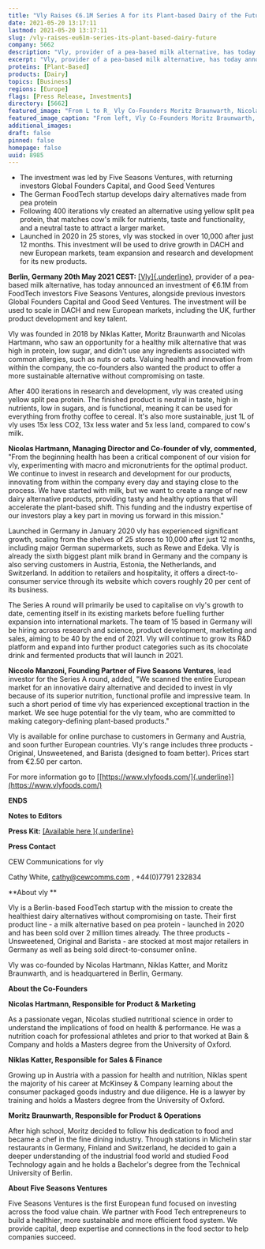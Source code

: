 ```yaml
---
title: "Vly Raises €6.1M Series A for its Plant-based Dairy of the Future"
date: 2021-05-20 13:17:11
lastmod: 2021-05-20 13:17:11
slug: /vly-raises-eu61m-series-its-plant-based-dairy-future
company: 5662
description: "Vly, provider of a pea-based milk alternative, has today announced an investment of €6.1M from FoodTech investors Five Seasons Ventures, alongside previous investors Global Founders Capital and Good Seed Ventures."
excerpt: "Vly, provider of a pea-based milk alternative, has today announced an investment of €6.1M from FoodTech investors Five Seasons Ventures, alongside previous investors Global Founders Capital and Good Seed Ventures."
proteins: [Plant-Based]
products: [Dairy]
topics: [Business]
regions: [Europe]
flags: [Press Release, Investments]
directory: [5662]
featured_image: "From L to R_ Vly Co-Founders Moritz Braunwarth, Nicolas Hartmann, Niklas Katter._0.jpg"
featured_image_caption: "From left, Vly Co-Founders Moritz Braunwarth, Nicolas Hartmann, and Niklas Katter"
additional_images:
draft: false
pinned: false
homepage: false
uuid: 8985
---
```

-   The investment was led by Five Seasons Ventures, with returning
    investors Global Founders Capital, and Good Seed Ventures 
-   The German FoodTech startup develops dairy alternatives made from
    pea protein
-   Following 400 iterations vly created an alternative using yellow
    split pea protein, that matches cow's milk for nutrients, taste and
    functionality, and a neutral taste to attract a larger market. 
-   Launched in 2020 in 25 stores, vly was stocked in over 10,000 after
    just 12 months. This investment will be used to drive growth in DACH
    and new European markets, team expansion and research and
    development for its new products.

**Berlin, Germany 20th May 2021 CEST:**
[[Vly]{.underline}](https://www.vlyfoods.com/), provider of a pea-based
milk alternative, has today announced an investment of €6.1M from
FoodTech investors Five Seasons Ventures, alongside previous investors
Global Founders Capital and Good Seed Ventures. The investment will be
used to scale in DACH and new European markets, including the UK,
further product development and key talent.

Vly was founded in 2018 by Niklas Katter, Moritz Braunwarth and Nicolas
Hartmann, who saw an opportunity for a healthy milk alternative that was
high in protein, low sugar, and didn't use any ingredients associated
with common allergies, such as nuts or oats. Valuing health and
innovation from within the company, the co-founders also wanted the
product to offer a more sustainable alternative without compromising on
taste.

After 400 iterations in research and development, vly was created using
yellow split pea protein. The finished product is neutral in taste, high
in nutrients, low in sugars, and is functional, meaning it can be used
for everything from frothy coffee to cereal. It's also more sustainable,
just 1L of vly uses 15x less CO2, 13x less water and 5x less land,
compared to cow's milk. 

**Nicolas Hartmann, Managing Director and Co-founder of vly,
commented,** "From the beginning health has been a critical component of
our vision for vly, experimenting with macro and micronutrients for the
optimal product. We continue to invest in research and development for
our products, innovating from within the company every day and staying
close to the process. We have started with milk, but we want to create a
range of new dairy alternative products, providing tasty and healthy
options that will accelerate the plant-based shift. This funding and the
industry expertise of our investors play a key part in moving us forward
in this mission."

Launched in Germany in January 2020 vly has experienced significant
growth, scaling from the shelves of 25 stores to 10,000 after just 12
months, including major German supermarkets, such as Rewe and Edeka. Vly
is already the sixth biggest plant milk brand in Germany and the company
is also serving customers in Austria, Estonia, the Netherlands, and
Switzerland. In addition to retailers and hospitality, it offers a
direct-to-consumer service through its website which covers roughly 20
per cent of its business.

The Series A round will primarily be used to capitalise on vly's growth
to date, cementing itself in its existing markets before fuelling
further expansion into international markets. The team of 15 based in
Germany will be hiring across research and science, product development,
marketing and sales, aiming to be 40 by the end of 2021. Vly will
continue to grow its R&D platform and expand into further product
categories such as its chocolate drink and fermented products that will
launch in 2021.

**Niccolo Manzoni, Founding Partner of Five Seasons Ventures**, lead
investor for the Series A round, added, "We scanned the entire European
market for an innovative dairy alternative and decided to invest in vly
because of its superior nutrition, functional profile and impressive
team. In such a short period of time vly has experienced exceptional
traction in the market. We see huge potential for the vly team, who are
committed to making category-defining plant-based products." 

Vly is available for online purchase to customers in Germany and
Austria, and soon further European countries. Vly's range includes three
products - Original, Unsweetened, and Barista (designed to foam better).
Prices start from €2.50 per carton. 

For more information go to
[[https://www.vlyfoods.com/]{.underline}](https://www.vlyfoods.com/)

**ENDS**

**Notes to Editors**

**Press Kit:** [[Available
here ]{.underline}](https://drive.google.com/drive/folders/1KDLJED3Uz5WZPoeVEjW_GgH0OLTeXe0v?usp=sharing)

**Press Contact**

CEW Communications for vly

Cathy White, <cathy@cewcomms.com> , +44(0)7791 232834

**About vly **

Vly is a Berlin-based FoodTech startup with the mission to create the
healthiest dairy alternatives without compromising on taste. Their first
product line - a milk alternative based on pea protein - launched in
2020 and has been sold over 2 million times already. The three
products - Unsweetened, Original and Barista - are stocked at most major
retailers in Germany as well as being sold direct-to-consumer online. 

Vly was co-founded by Nicolas Hartmann, Niklas Katter, and Moritz
Braunwarth, and is headquartered in Berlin, Germany.

**About the Co-Founders**

**Nicolas Hartmann, Responsible for Product & Marketing**

As a passionate vegan, Nicolas studied nutritional science in order to
understand the implications of food on health & performance. He was a
nutrition coach for professional athletes and prior to that worked at
Bain & Company and holds a Masters degree from the University of Oxford.

**Niklas Katter, Responsible for Sales & Finance**

Growing up in Austria with a passion for health and nutrition, Niklas
spent the majority of his career at McKinsey & Company learning about
the consumer packaged goods industry and due diligence. He is a lawyer
by training and holds a Masters degree from the University of Oxford. 

**Moritz Braunwarth, Responsible for Product & Operations**

After high school, Moritz decided to follow his dedication to food and
became a chef in the fine dining industry. Through stations in Michelin
star restaurants in Germany, Finland and Switzerland, he decided to gain
a deeper understanding of the industrial food world and studied Food
Technology again and he holds a Bachelor\'s degree from the Technical
University of Berlin.

**About Five Seasons Ventures**

Five Seasons Ventures is the first European fund focused on investing
across the food value chain. We partner with Food Tech entrepreneurs to
build a healthier, more sustainable and more efficient food system. We
provide capital, deep expertise and connections in the food sector to
help companies succeed.
